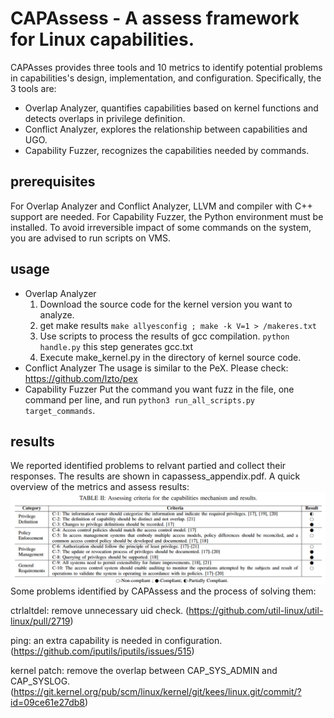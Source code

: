# CAPAssess - A assess framework for Linux capabilities. 
CAPAsses provides three tools and 10 metrics to identify potential problems in capabilities's design, implementation, and configuration. Specifically, the 3 tools are:
- Overlap Analyzer, quantifies capabilities based on kernel functions and detects overlaps in privilege definition. 
- Conflict Analyzer, explores the relationship between capabilities and UGO.
- Capability Fuzzer, recognizes the capabilities needed by commands.
## prerequisites
For Overlap Analyzer and Conflict Analyzer, LLVM and compiler with C++ support are needed. For Capability Fuzzer, the Python environment must be installed. To avoid irreversible impact of some commands on the system, you are advised to run scripts on VMS.   
## usage
- Overlap Analyzer
  1. Download the source code for the kernel version you want to analyze.
  2. get make results
``make allyesconfig ; make -k V=1 > /makeres.txt``
  3. Use scripts to process the results of gcc compilation.
``python handle.py``
this step generates gcc.txt
  4. Execute make_kernel.py in the directory of kernel source code.
- Conflict Analyzer
  The usage is similar to the PeX. Please check: https://github.com/lzto/pex
- Capability Fuzzer
  Put the command you want fuzz in the file, one command per line, and run 
``python3 run_all_scripts.py target_commands``.
## results 
We reported identified problems to relvant partied and collect their responses. The results are shown in capassess_appendix.pdf.
A quick overview of the metrics and assess results:
![assess metrics and results](metrics_results.png)
Some problems identified by CAPAssess and the process of solving them:

ctrlaltdel: remove unnecessary uid check. (https://github.com/util-linux/util-linux/pull/2719)

ping: an extra capability is needed in configuration. (https://github.com/iputils/iputils/issues/515)

kernel patch: remove the overlap between CAP_SYS_ADMIN and CAP_SYSLOG. (https://git.kernel.org/pub/scm/linux/kernel/git/kees/linux.git/commit/?id=09ce61e27db8)


  
